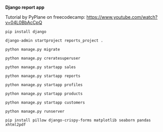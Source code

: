 **Django report app**

Tutorial by PyPlane on freecodecamp: https://www.youtube.com/watch?v=04L0BbAcCpQ





```
pip install django

django-admin startproject reports_project .

python manage.py migrate

python manage.py creratesuperuser

python manage.py startapp sales

python manage.py startapp reports

python manage.py startapp profiles

python manage.py startapp products

python manage.py startapp customers

python manage.py runserver

pip install pillow django-crispy-forms matplotlib seaborn pandas xhtml2pdf
```